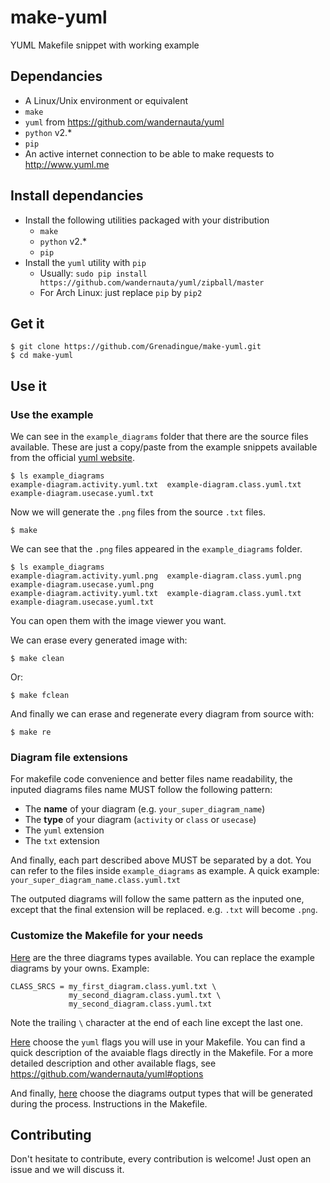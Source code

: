 # make-yuml
YUML Makefile snippet with working example

## Dependancies
* A Linux/Unix environment or equivalent
* `make`
* `yuml` from https://github.com/wandernauta/yuml
* `python` v2.*
* `pip`
* An active internet connection to be able to make requests to http://www.yuml.me

## Install dependancies
* Install the following utilities packaged with your distribution
  * `make`
  * `python` v2.*
  * `pip`
* Install the `yuml` utility with `pip`
  * Usually: `sudo pip install https://github.com/wandernauta/yuml/zipball/master`
  * For Arch Linux: just replace `pip` by `pip2`

## Get it
```
$ git clone https://github.com/Grenadingue/make-yuml.git
$ cd make-yuml
```

## Use it
### Use the example
We can see in the `example_diagrams` folder that there are the source files available. These are just a copy/paste from the example snippets available from the official [yuml website](http://www.yuml.me/diagram/scruffy/class/draw).
```
$ ls example_diagrams
example-diagram.activity.yuml.txt  example-diagram.class.yuml.txt  example-diagram.usecase.yuml.txt
```

Now we will generate the `.png` files from the source `.txt` files.
```
$ make
```

We can see that the `.png` files appeared in the `example_diagrams` folder.
```
$ ls example_diagrams
example-diagram.activity.yuml.png  example-diagram.class.yuml.png  example-diagram.usecase.yuml.png
example-diagram.activity.yuml.txt  example-diagram.class.yuml.txt  example-diagram.usecase.yuml.txt
```
You can open them with the image viewer you want.

We can erase every generated image with:
```
$ make clean
```
Or:
```
$ make fclean
```

And finally we can erase and regenerate every diagram from source with:
```
$ make re
```

### Diagram file extensions
For makefile code convenience and better files name readability, the inputed diagrams files name MUST follow the following pattern:
* The __name__ of your diagram (e.g. `your_super_diagram_name`)
* The __type__ of your diagram (`activity` or `class` or `usecase`)
* The `yuml` extension
* The `txt` extension

And finally, each part described above MUST be separated by a dot. You can refer to the files inside `example_diagrams` as example. A quick example: `your_super_diagram_name.class.yuml.txt`

The outputed diagrams will follow the same pattern as the inputed one, except that the final extension will be replaced. e.g. `.txt` will become `.png`.

### Customize the Makefile for your needs
[Here](/Makefile#L20) are the three diagrams types available. You can replace the example diagrams by your owns. Example:
```
CLASS_SRCS = my_first_diagram.class.yuml.txt \
             my_second_diagram.class.yuml.txt \
             my_second_diagram.class.yuml.txt
```
Note the trailing `\` character at the end of each line except the last one.

[Here](/Makefile#L29) choose the `yuml` flags you will use in your Makefile. You can find a quick description of the avaiable flags directly in the Makefile. For a more detailed description and other available flags, see https://github.com/wandernauta/yuml#options

And finally, [here](/Makefile#L45) choose the diagrams output types that will be generated during the process. Instructions in the Makefile.

## Contributing
Don't hesitate to contribute, every contribution is welcome! Just open an issue and we will discuss it.
